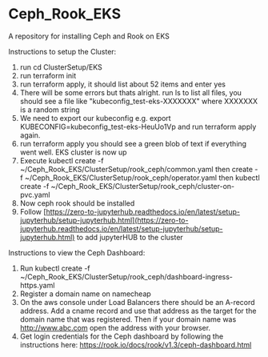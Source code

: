 # Ceph_Rook_EKS

A repository for installing Ceph and Rook on EKS

Instructions to setup the Cluster:

1. run cd ClusterSetup/EKS
2. run terraform init
3. run terraform apply, it should list about 52 items and enter yes
4. There will be some errors but thats alright. run ls to list all files, you should see a file like "kubeconfig_test-eks-XXXXXXX" where XXXXXXX is a random string
5. We need to export our kubeconfig e.g. export KUBECONFIG=kubeconfig_test-eks-HeuUo1Vp and run terraform apply again.
6. run terraform apply you should see a green blob of text if everything went well. EKS cluster is now up
7. Execute kubectl create -f ~/Ceph_Rook_EKS/ClusterSetup/rook_ceph/common.yaml then create -f ~/Ceph_Rook_EKS/ClusterSetup/rook_ceph/operator.yaml then kubectl create -f ~/Ceph_Rook_EKS/ClusterSetup/rook_ceph/cluster-on-pvc.yaml 
8. Now ceph rook should be installed
9. Follow [https://zero-to-jupyterhub.readthedocs.io/en/latest/setup-jupyterhub/setup-jupyterhub.html](https://zero-to-jupyterhub.readthedocs.io/en/latest/setup-jupyterhub/setup-jupyterhub.html) to add jupyterHUB to the cluster

Instructions to view the Ceph Dashboard:
1. Run kubectl create -f ~/Ceph_Rook_EKS/ClusterSetup/rook_ceph/dashboard-ingress-https.yaml
2. Register a domain name on namecheap
3. On the aws console under Load Balancers there should be an A-record address. Add a cname record and use that address as the target for the domain name that was registered. Then if your domain name was http://www.abc.com open the address with your browser.
4. Get login credentials for the Ceph dashboard by following the instructions here: https://rook.io/docs/rook/v1.3/ceph-dashboard.html 

